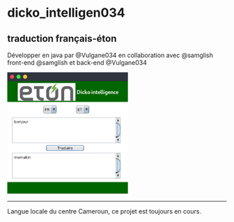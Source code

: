 # dicko_intelligen034

## traduction français-éton 

Développer en java par @Vulgane034 en collaboration avec @samglish
front-end @samglish et back-end @Vulgane034
<p align="left">
<img src="ETON.png" width="55%"/>
</p>

<hr>
Langue locale du centre Cameroun, ce projet est toujours en cours. 